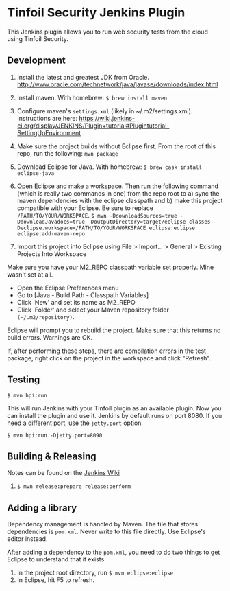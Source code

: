 # Tinfoil Security Jenkins Plugin
This Jenkins plugin allows you to run web security tests from the cloud using Tinfoil Security.

## Development

1. Install the latest and greatest JDK from Oracle. http://www.oracle.com/technetwork/java/javase/downloads/index.html

2. Install maven.  With homebrew: `$ brew install maven`

3. Configure maven's `settings.xml` (likely in ~/.m2/settings.xml). Instructions are here: https://wiki.jenkins-ci.org/display/JENKINS/Plugin+tutorial#Plugintutorial-SettingUpEnvironment

4. Make sure the project builds without Eclipse first. From the root of this repo, run the following: `mvn package`

5. Download Eclipse for Java. With homebrew: `$ brew cask install eclipse-java`

6. Open Eclipse and make a workspace. Then run the following command (which is really two commands in one) from the repo root to a) sync the maven dependencies with the eclipse classpath and b) make this project compatible with your Eclipse. Be sure to replace `/PATH/TO/YOUR/WORKSPACE`.
```$ mvn -DdownloadSources=true -DdownloadJavadocs=true -DoutputDirectory=target/eclipse-classes -Declipse.workspace=/PATH/TO/YOUR/WORKSPACE eclipse:eclipse eclipse:add-maven-repo```

7. Import this project into Eclipse using File > Import... > General > Existing Projects Into Workspace

Make sure you have your M2_REPO classpath variable set properly. Mine wasn't set at all.

* Open the Eclipse Preferences menu
* Go to [Java - Build Path - Classpath Variables]
* Click 'New' and set its name as M2_REPO
* Click 'Folder' and select your Maven repository folder `(~/.m2/repository)`.

Eclipse will prompt you to rebuild the project. Make sure that this returns no build errors. Warnings are OK.

If, after performing these steps, there are compilation errors in the test package, right click on the project in the workspace and click "Refresh".

## Testing

```$ mvn hpi:run```

This will run Jenkins with your Tinfoil plugin as an available plugin. Now you can install the plugin and use it. Jenkins by default runs on port 8080. If you need a different port, use the `jetty.port` option.

```$ mvn hpi:run -Djetty.port=8090```

## Building & Releasing

Notes can be found on the [Jenkins Wiki](https://wiki.jenkins-ci.org/display/JENKINS/Hosting+Plugins#HostingPlugins-Releasingtojenkinsci.org)

1. `$ mvn release:prepare release:perform`

## Adding a library

Dependency management is handled by Maven. The file that stores dependencies is `pom.xml`. Never write to this file directly. Use Eclipse's editor instead.

After adding a dependency to the `pom.xml`, you need to do two things to get Eclipse to understand that it exists.

1. In the project root directory, run `$ mvn eclipse:eclipse`
2. In Eclipse, hit F5 to refresh.
